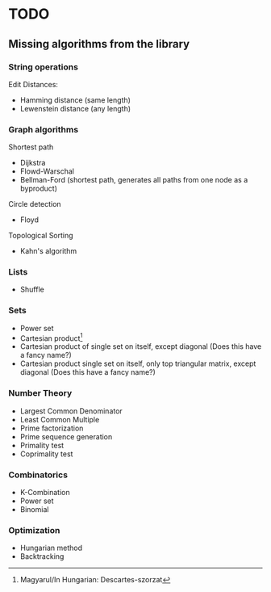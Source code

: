 # TODO

## Missing algorithms from the library

### String operations

Edit Distances:

 - Hamming distance (same length)
 - Lewenstein distance (any length)

### Graph algorithms

Shortest path

 - Dijkstra
 - Flowd-Warschal
 - Bellman-Ford (shortest path, generates all paths from one node as a byproduct)

Circle detection

 - Floyd

Topological Sorting

 - Kahn's algorithm

### Lists

 - Shuffle

### Sets

 - Power set
 - Cartesian product[^1]
 - Cartesian product of single set on itself, except diagonal (Does this have a fancy name?)
 - Cartesian product single set on itself, only top triangular matrix, except diagonal (Does this have a fancy name?)

### Number Theory

 - Largest Common Denominator
 - Least Common Multiple
 - Prime factorization
 - Prime sequence generation
 - Primality test
 - Coprimality test

### Combinatorics

 - K-Combination
 - Power set
 - Binomial

### Optimization

 - Hungarian method
 - Backtracking
 
 
 
[^1]: Magyarul/In Hungarian: Descartes-szorzat
